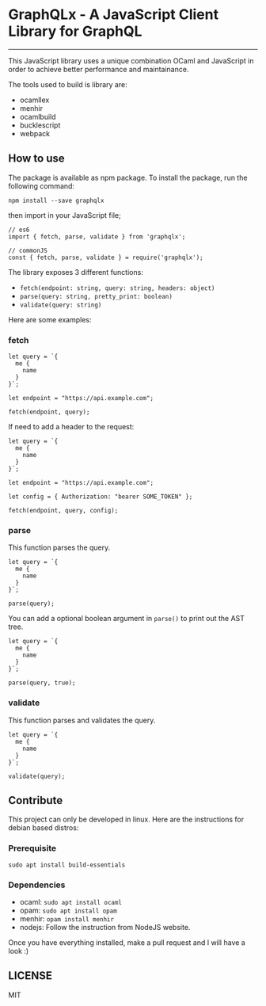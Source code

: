 # GraphQLx - A JavaScript Client Library for GraphQL
***
This JavaScript library uses a unique combination OCaml and JavaScript in order to achieve better performance and maintainance. 

The tools used to build is library are:
  * ocamllex
  * menhir
  * ocamlbuild
  * bucklescript
  * webpack

## How to use
The package is available as npm package. To install the package, run the following command:
```
npm install --save graphqlx
```

then import in your JavaScript file;
```
// es6
import { fetch, parse, validate } from 'graphqlx';

// commonJS
const { fetch, parse, validate } = require('graphqlx');
```

The library exposes 3 different functions:

  * `fetch(endpoint: string, query: string, headers: object)`
  * `parse(query: string, pretty_print: boolean)`
  * `validate(query: string)` 

Here are some examples:
### fetch
```
let query = `{
  me {
    name
  }
}`;

let endpoint = "https://api.example.com";

fetch(endpoint, query);
```

If need to add a header to the request:

```
let query = `{
  me {
    name
  }
}`;

let endpoint = "https://api.example.com";

let config = { Authorization: "bearer SOME_TOKEN" };

fetch(endpoint, query, config);
```

### parse
This function parses the query.
```
let query = `{
  me {
    name
  }
}`;

parse(query);
```
You can add a optional boolean argument in `parse()` to print out the AST tree.

```
let query = `{
  me {
    name
  }
}`;

parse(query, true);
```

### validate
This function parses and validates the query.
```
let query = `{
  me {
    name
  }
}`;

validate(query);
```

## Contribute

This project can only be developed in linux. Here are the instructions for debian based distros:

### Prerequisite

```
sudo apt install build-essentials
```

### Dependencies

* ocaml: `sudo apt install ocaml`
* opam: `sudo apt install opam`
* menhir: `opam install menhir`
* nodejs: Follow the instruction from NodeJS website.

Once you have everything installed, make a pull request and I will have a look :)

## LICENSE
MIT